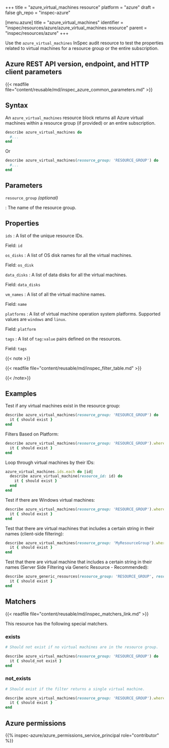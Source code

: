+++
title = "azure_virtual_machines resource"
platform = "azure"
draft = false
gh_repo = "inspec-azure"

[menu.azure]
title = "azure_virtual_machines"
identifier = "inspec/resources/azure/azure_virtual_machines resource"
parent = "inspec/resources/azure"
+++

Use the `azure_virtual_machines` InSpec audit resource to test the properties related to virtual machines for a resource group or the entire subscription.

## Azure REST API version, endpoint, and HTTP client parameters

{{< readfile file="content/reusable/md/inspec_azure_common_parameters.md" >}}

## Syntax

An `azure_virtual_machines` resource block returns all Azure virtual machines within a resource group (if provided) or an entire subscription.

```ruby
describe azure_virtual_machines do
  #...
end
```

Or

```ruby
describe azure_virtual_machines(resource_group: 'RESOURCE_GROUP') do
  #...
end
```

## Parameters

`resource_group` _(optional)_

: The name of the resource group.

## Properties

`ids`
: A list of the unique resource IDs.

  Field: `id`

`os_disks`
: A list of OS disk names for all the virtual machines.

  Field: `os_disk`

`data_disks`
: A list of data disks for all the virtual machines.

  Field: `data_disks`

`vm_names`
: A list of all the virtual machine names.

  Field: `name`

`platforms`
: A list of virtual machine operation system platforms. Supported values are `windows` and `linux`.

  Field: `platform`

`tags`
: A list of `tag:value` pairs defined on the resources.

  Field: `tags`

{{< note >}}

{{< readfile file="content/reusable/md/inspec_filter_table.md" >}}

{{< /note>}}

## Examples

Test if any virtual machines exist in the resource group:

```ruby
describe azure_virtual_machines(resource_group: 'RESOURCE_GROUP') do
  it { should exist }
end
```

Filters Based on Platform:

```ruby
describe azure_virtual_machines(resource_group: 'RESOURCE_GROUP').where(platform: 'windows') do
  it { should exist }
end
```

Loop through virtual machines by their IDs:

```ruby
azure_virtual_machines.ids.each do |id|
  describe azure_virtual_machine(resource_id: id) do
    it { should exist }
  end
end
```

Test if there are Windows virtual machines:

```ruby
describe azure_virtual_machines(resource_group: 'RESOURCE_GROUP').where(platform: 'windows') do
  it { should exist }
end
```

Test that there are virtual machines that includes a certain string in their names (client-side filtering):

```ruby
describe azure_virtual_machines(resource_group: 'MyResourceGroup').where { name.include?('WindowsVm') } do
  it { should exist }
end
```

Test that there are virtual machine that includes a certain string in their names (Server Side Filtering via Generic Resource - Recommended):

```ruby
describe azure_generic_resources(resource_group: 'RESOURCE_GROUP', resource_provider: 'Microsoft.Compute/virtualMachine', substring_of_name: 'WindowsVm') do
  it { should exist }
end
```

## Matchers

{{< readfile file="content/reusable/md/inspec_matchers_link.md" >}}

This resource has the following special matchers.

### exists

```ruby
# Should not exist if no virtual machines are in the resource group.

describe azure_virtual_machines(resource_group: 'RESOURCE_GROUP') do
  it { should_not exist }
end
```

### not_exists

```ruby
# Should exist if the filter returns a single virtual machine.

describe azure_virtual_machines(resource_group: 'RESOURCE_GROUP').where(platform: 'windows') do
  it { should exist }
end
```

## Azure permissions

{{% inspec-azure/azure_permissions_service_principal role="contributor" %}}

